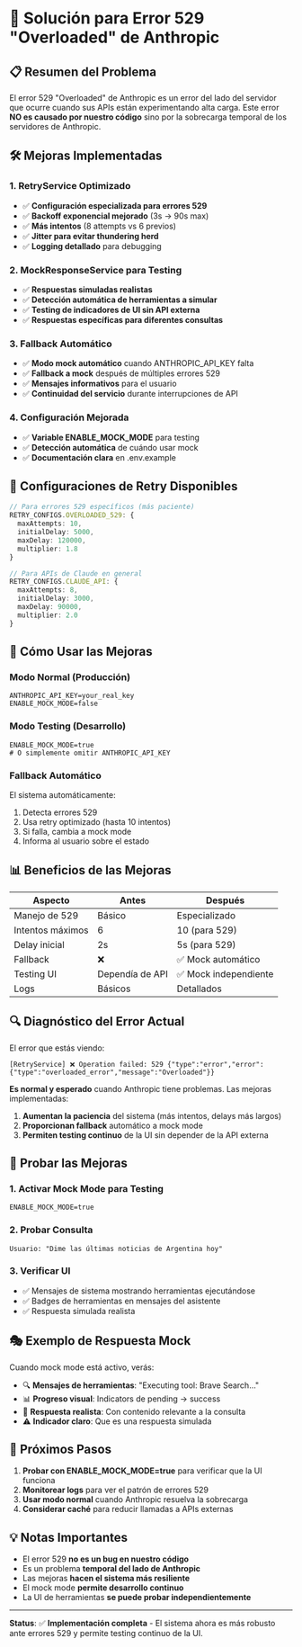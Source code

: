 # 🔧 Solución para Error 529 "Overloaded" de Anthropic

## 📋 **Resumen del Problema**

El error 529 "Overloaded" de Anthropic es un error del lado del servidor que ocurre cuando sus APIs están experimentando alta carga. Este error **NO es causado por nuestro código** sino por la sobrecarga temporal de los servidores de Anthropic.

## 🛠️ **Mejoras Implementadas**

### **1. RetryService Optimizado**
- ✅ **Configuración especializada para errores 529**
- ✅ **Backoff exponencial mejorado** (3s → 90s max)
- ✅ **Más intentos** (8 attempts vs 6 previos)
- ✅ **Jitter para evitar thundering herd**
- ✅ **Logging detallado** para debugging

### **2. MockResponseService para Testing**
- ✅ **Respuestas simuladas realistas**
- ✅ **Detección automática de herramientas a simular**
- ✅ **Testing de indicadores de UI sin API externa**
- ✅ **Respuestas específicas para diferentes consultas**

### **3. Fallback Automático**
- ✅ **Modo mock automático** cuando ANTHROPIC_API_KEY falta
- ✅ **Fallback a mock** después de múltiples errores 529
- ✅ **Mensajes informativos** para el usuario
- ✅ **Continuidad del servicio** durante interrupciones de API

### **4. Configuración Mejorada**
- ✅ **Variable ENABLE_MOCK_MODE** para testing
- ✅ **Detección automática** de cuándo usar mock
- ✅ **Documentación clara** en .env.example

## 🚀 **Configuraciones de Retry Disponibles**

```typescript
// Para errores 529 específicos (más paciente)
RETRY_CONFIGS.OVERLOADED_529: {
  maxAttempts: 10,
  initialDelay: 5000,
  maxDelay: 120000,
  multiplier: 1.8
}

// Para APIs de Claude en general
RETRY_CONFIGS.CLAUDE_API: {
  maxAttempts: 8,
  initialDelay: 3000,
  maxDelay: 90000,
  multiplier: 2.0
}
```

## 🎯 **Cómo Usar las Mejoras**

### **Modo Normal (Producción)**
```env
ANTHROPIC_API_KEY=your_real_key
ENABLE_MOCK_MODE=false
```

### **Modo Testing (Desarrollo)**
```env
ENABLE_MOCK_MODE=true
# O simplemente omitir ANTHROPIC_API_KEY
```

### **Fallback Automático**
El sistema automáticamente:
1. Detecta errores 529
2. Usa retry optimizado (hasta 10 intentos)
3. Si falla, cambia a mock mode
4. Informa al usuario sobre el estado

## 📊 **Beneficios de las Mejoras**

| Aspecto | Antes | Después |
|---------|-------|---------|
| Manejo de 529 | Básico | Especializado |
| Intentos máximos | 6 | 10 (para 529) |
| Delay inicial | 2s | 5s (para 529) |
| Fallback | ❌ | ✅ Mock automático |
| Testing UI | Dependía de API | ✅ Mock independiente |
| Logs | Básicos | Detallados |

## 🔍 **Diagnóstico del Error Actual**

El error que estás viendo:
```
[RetryService] ❌ Operation failed: 529 {"type":"error","error":{"type":"overloaded_error","message":"Overloaded"}}
```

**Es normal y esperado** cuando Anthropic tiene problemas. Las mejoras implementadas:

1. **Aumentan la paciencia** del sistema (más intentos, delays más largos)
2. **Proporcionan fallback** automático a mock mode
3. **Permiten testing continuo** de la UI sin depender de la API externa

## 🧪 **Probar las Mejoras**

### **1. Activar Mock Mode para Testing**
```env
ENABLE_MOCK_MODE=true
```

### **2. Probar Consulta**
```
Usuario: "Dime las últimas noticias de Argentina hoy"
```

### **3. Verificar UI**
- ✅ Mensajes de sistema mostrando herramientas ejecutándose
- ✅ Badges de herramientas en mensajes del asistente
- ✅ Respuesta simulada realista

## 🎭 **Exemplo de Respuesta Mock**

Cuando mock mode está activo, verás:
- 🔍 **Mensajes de herramientas**: "Executing tool: Brave Search..."
- 📊 **Progreso visual**: Indicators de pending → success
- 🎯 **Respuesta realista**: Con contenido relevante a la consulta
- ⚠️ **Indicador claro**: Que es una respuesta simulada

## 📝 **Próximos Pasos**

1. **Probar con ENABLE_MOCK_MODE=true** para verificar que la UI funciona
2. **Monitorear logs** para ver el patrón de errores 529
3. **Usar modo normal** cuando Anthropic resuelva la sobrecarga
4. **Considerar caché** para reducir llamadas a APIs externas

## 💡 **Notas Importantes**

- El error 529 **no es un bug en nuestro código**
- Es un problema **temporal del lado de Anthropic**
- Las mejoras **hacen el sistema más resiliente**
- El mock mode **permite desarrollo continuo**
- La UI de herramientas **se puede probar independientemente**

---

**Status**: ✅ **Implementación completa** - El sistema ahora es más robusto ante errores 529 y permite testing continuo de la UI.
